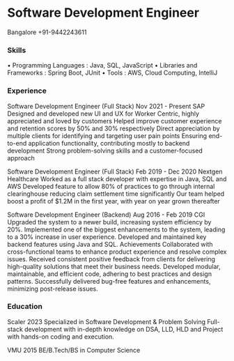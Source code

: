 # Software Development Engineer

Bangalore +91-9442243611

### Skills
• Programming Languages : Java, SQL, JavaScript
• Libraries and Frameworks : Spring Boot, JUnit
• Tools : AWS, Cloud Computing, IntelliJ

### Experience
Software Development Engineer (Full Stack) Nov 2021 - Present
SAP
Designed and developed new UI and UX for Worker Centric, highly appreciated and loved by customers
Helped improve customer experience and retention scores by 50% and 30% respectively
Direct appreciation by multiple clients for identifying and targeting user pain points
Ensuring end-to-end application functionality, contributing mostly to backend development
Strong problem-solving skills and a customer-focused approach

Software Development Engineer (Full Stack) Feb 2019 - Dec 2020
Nextgen Healthcare
Worked as a full stack developer with expertise in Java, SQL and AWS
Developed feature to allow 80% of practices to go through internal clearinghouse reducing claim settlement
time significantly
Our team helped boost a profit of $1.2M in the first year, with year on year grown thereafter

Software Development Engineer (Backend) Aug 2016 - Feb 2019
CGI
Upgraded the system to a newer build, increasing system efficiency by 20%.
Implemented one of the biggest enhancements to the system, leading to a 30% increase in user
experience.
Developed and maintained key backend features using Java and SQL.
Achievements
Collaborated with cross-functional teams to enhance product experience and resolve complex issues.
Received consistent positive feedback from clients for delivering high-quality solutions that meet their
business needs.
Developed modular, maintainable, and efficient code, adhering to best practices and design patterns.
Successfully delivered bug-free features and enhancements, minimizing post-release issues.

### Education
Scaler 2023
Specialized in Software Development & Problem Solving
Full-stack development with in-depth knowledge on DSA, LLD, HLD and Project with hands-on coding and
execution.

VMU 2015
BE/B.Tech/BS in Computer Science
